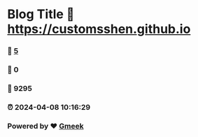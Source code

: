 # Blog Title :link: https://customsshen.github.io 
### :page_facing_up: [5](https://customsshen.github.io/tag.html) 
### :speech_balloon: 0 
### :hibiscus: 9295 
### :alarm_clock: 2024-04-08 10:16:29 
### Powered by :heart: [Gmeek](https://github.com/Meekdai/Gmeek)
